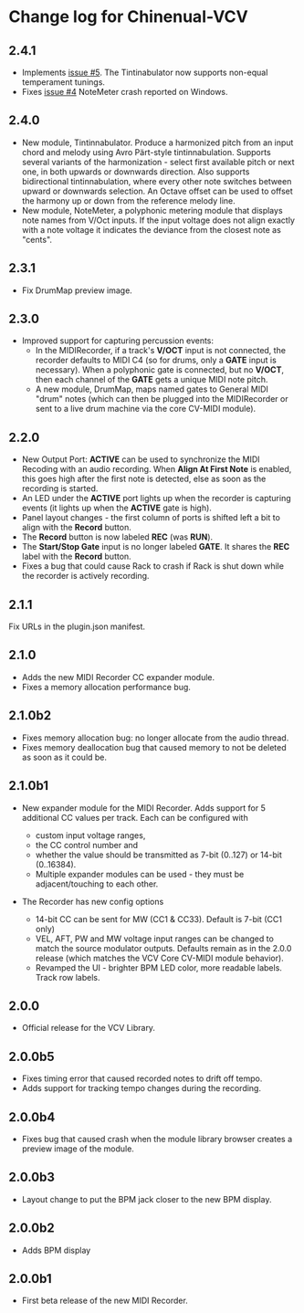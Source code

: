 # Change log for Chinenual-VCV

## 2.4.1

* Implements [issue #5](https://github.com/chinenual/Chinenual-VCV/issues/5).
  The Tintinabulator now supports non-equal temperament tunings.
* Fixes [issue #4](https://github.com/chinenual/Chinenual-VCV/issues/4)
  NoteMeter crash reported on Windows.

## 2.4.0

* New module, Tintinnabulator.   Produce a harmonized pitch from an
  input chord and melody using Avro Pärt-style tintinnabulation.  Supports
  several variants of the harmonization - select first available pitch
  or next one, in both upwards or downwards direction.  Also supports
  bidirectional tintinnabulation, where every other note switches
  between upward or downwards selection.  An Octave offset can be used
  to offset the harmony up or down from the reference melody line.
* New module, NoteMeter,  a polyphonic metering module that displays note names
 from V/Oct inputs.	If the input voltage does not align exactly with a
 note voltage it indicates the deviance from the closest note as
 "cents". 

## 2.3.1

* Fix DrumMap preview image.

## 2.3.0

* Improved support for capturing percussion events:
  * In the MIDIRecorder, if a track's **V/OCT** input is not connected, the recorder defaults to 
  MIDI C4 (so for drums, only a **GATE** input is necessary). When a polyphonic gate is connected, but no **V/OCT**, then each channel of the **GATE** gets a unique MIDI note pitch.
  * A new module, DrumMap, maps named gates to General MIDI "drum" notes (which can then be plugged into the MIDIRecorder or sent to a live drum machine via the core CV-MIDI module).

## 2.2.0

* New Output Port: **ACTIVE** can be used to synchronize
  the MIDI Recoding with an audio recording.  When **Align At First
  Note** is enabled, this goes high after the first note is
  detected, else as soon as the recording is started.
*  An LED under the **ACTIVE** port lights up when the recorder
   is capturing events (it lights up when the **ACTIVE**
   gate is high).
* Panel layout changes - the first column of ports is shifted left a
  bit to align with the **Record** button.
* The **Record** button is now labeled **REC** (was **RUN**). 
* The **Start/Stop Gate** input is no longer labeled **GATE**. It  shares
  the **REC** label with the **Record** button.
* Fixes a bug that could cause Rack to crash if Rack is shut down 
  while the recorder is actively recording. 

## 2.1.1

Fix URLs in the plugin.json manifest.

## 2.1.0

* Adds the new MIDI Recorder CC expander module.  
* Fixes a memory allocation performance bug.

## 2.1.0b2

* Fixes memory allocation bug: no longer allocate from the audio thread.
* Fixes memory deallocation bug that caused memory to not be deleted
  as soon as it could be. 

## 2.1.0b1

* New expander module for the MIDI Recorder.  Adds support for 5 additional
  CC values per track. Each can be configured with 
  * custom input voltage ranges, 
  * the CC control number and 
  * whether the value should be transmitted as 7-bit (0..127) or 14-bit (0..16384).
  * Multiple expander modules can be used - they must be adjacent/touching to each other.

* The Recorder has new config options 
  * 14-bit CC can be sent for MW (CC1 & CC33). Default is 7-bit (CC1 only)
  * VEL, AFT, PW and MW voltage input ranges can be changed to match
    the source modulator outputs.   Defaults remain as in the 2.0.0
    release (which matches the VCV Core CV-MIDI module behavior).
  * Revamped the UI - brighter BPM LED color, more readable labels. Track row labels.

## 2.0.0

* Official release for the VCV Library.

## 2.0.0b5

* Fixes timing error that caused recorded notes to drift off tempo.  
* Adds support for tracking tempo changes during the recording.

## 2.0.0b4

* Fixes bug that caused crash when the module library browser creates a preview image of the module.

## 2.0.0b3

* Layout change to put the BPM jack closer to the new BPM display. 

## 2.0.0b2

* Adds BPM display

## 2.0.0b1

* First beta release of the new MIDI Recorder.
